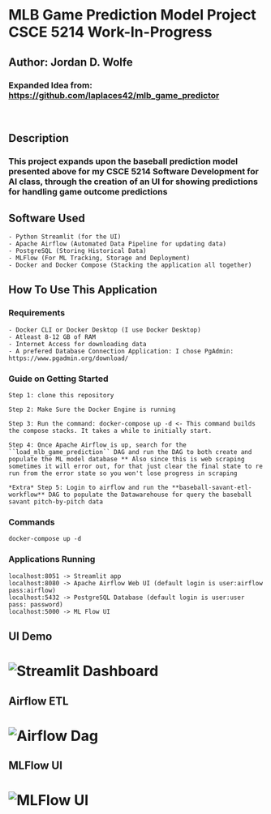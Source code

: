 # MLB Game Prediction Model Project CSCE 5214 **Work-In-Progress**

## Author: Jordan D. Wolfe 

### Expanded Idea from: https://github.com/laplaces42/mlb_game_predictor
<br>

## Description

### This project expands upon the baseball prediction model presented above for my CSCE 5214 Software Development for AI class, through the creation of an UI for showing predictions for handling game outcome predictions

## Software Used
    - Python Streamlit (for the UI)
    - Apache Airflow (Automated Data Pipeline for updating data)
    - PostgreSQL (Storing Historical Data)
    - MLFlow (For ML Tracking, Storage and Deployment)
    - Docker and Docker Compose (Stacking the application all together)
    

## How To Use This Application

### Requirements
    - Docker CLI or Docker Desktop (I use Docker Desktop)
    - Atleast 8-12 GB of RAM
    - Internet Access for downloading data
    - A prefered Database Connection Application: I chose PgAdmin: https://www.pgadmin.org/download/

### Guide on Getting Started
    Step 1: clone this repository

    Step 2: Make Sure the Docker Engine is running

    Step 3: Run the command: docker-compose up -d <- This command builds the compose stacks. It takes a while to initially start.

    Step 4: Once Apache Airflow is up, search for the ``load_mlb_game_prediction`` DAG and run the DAG to both create and populate the ML model database ** Also since this is web scraping sometimes it will error out, for that just clear the final state to re run from the error state so you won't lose progress in scraping

    *Extra* Step 5: Login to airflow and run the **baseball-savant-etl-workflow** DAG to populate the Datawarehouse for query the baseball savant pitch-by-pitch data

### Commands
``` docker-compose up -d ```

### Applications Running

```localhost:8051 -> Streamlit app```
<br>
```localhost:8080 -> Apache Airflow Web UI (default login is user:airflow pass:airflow)```
<br>
```localhost:5432 -> PostgreSQL Database (default login is user:user pass: password)```
<br>
```localhost:5000 -> ML Flow UI ```

## UI Demo
# ![Streamlit Dashboard](/imgs/UI.png)

## Airflow ETL
# ![ Airflow Dag](/imgs/statcast_etl_dag.png)

## MLFlow UI
# ![ MLFlow UI](/imgs/mlflow.png)